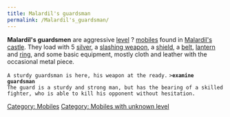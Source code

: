 ```yaml
---
title: Malardil's guardsman
permalink: /Malardil's_guardsman/
---
```


**Malardil's guardsmen** are aggressive [level](level "wikilink") ?
[mobiles](mobile "wikilink") found in [Malardil's
castle](Malardil's_castle "wikilink"). They load with 5
[silver](silver "wikilink"), a [slashing
weapon](slashing_weapon "wikilink"), a [shield](shield "wikilink"), a
[belt](plain_leather_belt "wikilink"), [lantern](lantern "wikilink") and
[ring](ring "wikilink"), and some basic equipment, mostly cloth and
leather with the occasional metal piece.

`A sturdy guardsman is here, his weapon at the ready.`
`>`**`examine guardsman`**
`The guard is a sturdy and strong man, but has the bearing of a skilled`
`fighter, who is able to kill his opponent without hesitation.`

[Category: Mobiles](Category:_Mobiles "wikilink") [Category: Mobiles
with unknown level](Category:_Mobiles_with_unknown_level "wikilink")